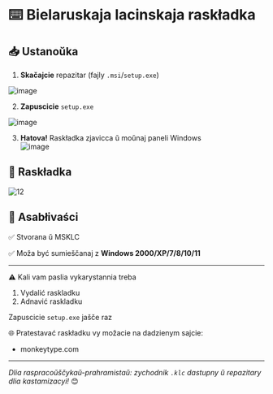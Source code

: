 # ⌨️ Bielaruskaja lacinskaja raskładka

## 📥 Ustanoŭka  
1. **Skačajcie** repazitar (fajly `.msi`/`setup.exe`)

![image](https://github.com/user-attachments/assets/92de7bed-8984-496f-98d7-d400d96d3a8e)

2. **Zapuscicie** `setup.exe`

![image](https://github.com/user-attachments/assets/ecd4dbc3-73b3-4fb0-a4d8-f91d0fa22771) 

3. **Hatova!** Raskładka zjavicca ŭ moŭnaj paneli Windows  
![image](https://github.com/user-attachments/assets/48478fbe-a579-46c0-9baa-873860df9eb1)

## 🔡 Raskładka
![12](https://github.com/user-attachments/assets/a2c2b726-29c1-4a80-87ba-c8756ca358a8)

## 💎 Asabłivaści  
✅ Stvorana ŭ MSKLC

✅ Moža być sumieščanaj z **Windows 2000/XP/7/8/10/11**

---

 ⚠️ Kali vam paslia vykarystannia treba
1. Vydalić raskladku
2. Adnavić raskladku
   
 Zapuscicie `setup.exe` jašče raz

🌐 Pratestavać raskładku vy možacie na dadzienym sajcie:
- monkeytype.com

---

*Dlia raspracoŭščykaŭ-prahramistaŭ: zychodnik `.klc` dastupny ŭ repazitary dlia kastamizacyi!* 😊
